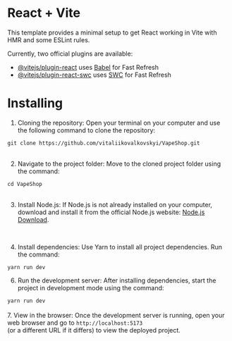 # React + Vite

This template provides a minimal setup to get React working in Vite with HMR and some ESLint rules.

Currently, two official plugins are available:

- [@vitejs/plugin-react](https://github.com/vitejs/vite-plugin-react/blob/main/packages/plugin-react/README.md) uses [Babel](https://babeljs.io/) for Fast Refresh
- [@vitejs/plugin-react-swc](https://github.com/vitejs/vite-plugin-react-swc) uses [SWC](https://swc.rs/) for Fast Refresh

# Installing
1. Cloning the repository:
Open your terminal on your computer and use the following command to clone the repository:


````git clone https://github.com/vitaliikovalkovskyi/VapeShop.git````
<br>
<br>

2. Navigate to the project folder:
Move to the cloned project folder using the command:


````cd VapeShop````
<br>
<br>

3. Install Node.js:
If Node.js is not already installed on your computer, <br> download and install it from the official Node.js website: [Node.js Download](https://nodejs.org/en).
<br>

4. Install dependencies:
Use Yarn to install all project dependencies. Run the command:


````yarn run dev````

6. Run the development server:
After installing dependencies, start the project in development mode using the command:


````yarn run dev````
<br>
<br>
7. View in the browser:
Once the development server is running, open your web browser and go to ````http://localhost:5173```` <br> (or a different URL if it differs) to view the deployed project.



